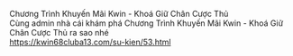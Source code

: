 
Chương Trình Khuyến Mãi Kwin - Khoá Giữ Chân Cược Thủ	
Cùng admin nhà cái khám phá Chương Trình Khuyến Mãi Kwin - Khoá Giữ Chân Cược Thủ ra sao nhé	
https://kwin68cluba13.com/su-kien/53.html